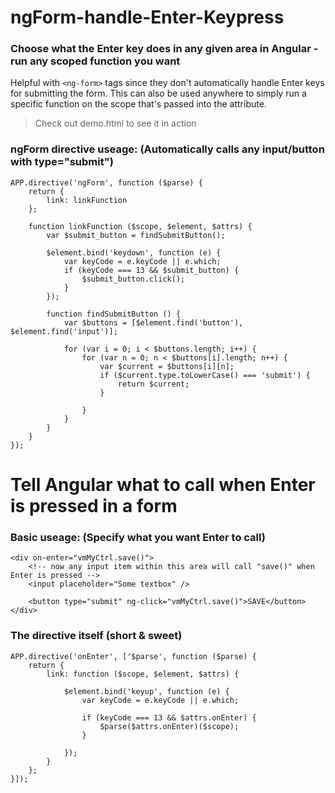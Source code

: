 # ngForm-handle-Enter-Keypress

### Choose what the Enter key does in any given area in Angular - run any scoped function you want

Helpful with `<ng-form>` tags since they don't automatically handle Enter keys for submitting the form.
This can also be used anywhere to simply run a specific function on the scope that's passed into the attribute.

>  Check out demo.html to see it in action

### ngForm directive useage: (Automatically calls any input/button with type="submit")

    APP.directive('ngForm', function ($parse) {
        return {
            link: linkFunction
        };

        function linkFunction ($scope, $element, $attrs) {
            var $submit_button = findSubmitButton();

            $element.bind('keydown', function (e) {
                var keyCode = e.keyCode || e.which;
                if (keyCode === 13 && $submit_button) {
                    $submit_button.click();
                }
            });

            function findSubmitButton () {
                var $buttons = [$element.find('button'), $element.find('input')];

                for (var i = 0; i < $buttons.length; i++) {
                    for (var n = 0; n < $buttons[i].length; n++) {
                        var $current = $buttons[i][n];
                        if ($current.type.toLowerCase() === 'submit') {
                            return $current;
                        }

                    }
                }
            }
        }
    });

# Tell Angular what to call when Enter is pressed in a form

### Basic useage: (Specify what you want Enter to call)

    <div on-enter="vmMyCtrl.save()">
        <!-- now any input item within this area will call "save()" when Enter is pressed -->
        <input placeholder="Some textbox" />

        <button type="submit" ng-click="vmMyCtrl.save()">SAVE</button>
    </div>

### The directive itself (short & sweet)

    APP.directive('onEnter', ['$parse', function ($parse) {
        return {
            link: function ($scope, $element, $attrs) {

                $element.bind('keyup', function (e) {
                    var keyCode = e.keyCode || e.which;

                    if (keyCode === 13 && $attrs.onEnter) {
                        $parse($attrs.onEnter)($scope);
                    }

                });
            }
        };
    }]);
